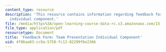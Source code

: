 ```yaml
---
content_type: resource
description: 'This resource contains information regarding feedback form: team presentation
  individual component.'
file: /media/https%3A/open-learning-course-data-rc.s3.amazonaws.com/15-279-management-communication-for-undergraduates-fall-2012/4f86aa03cc9a5758fc1282299f6e2366_MIT15_279F12_presIndFdbk.pdf
file_type: application/pdf
resourcetype: Document
title: 'Feedback Form: Team Presentation Individual Component'
uid: 4f86aa03-cc9a-5758-fc12-82299f6e2366
---
```

